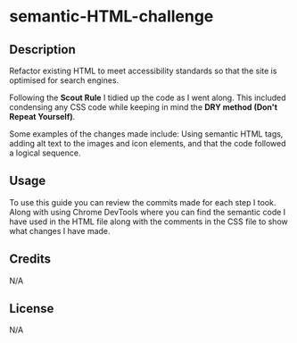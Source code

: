 # semantic-HTML-challenge

## Description

Refactor existing HTML to meet accessibility standards so that the site is optimised for search engines.

Following the **Scout Rule** I tidied up the code as I went along. This included condensing any CSS code while keeping in mind the **DRY method (Don't Repeat Yourself)**.

Some examples of the changes made include: Using semantic HTML tags, adding alt text to the images and icon elements, and that the code followed a logical sequence.

## Usage

To use this guide you can review the commits made for each step I took. Along with using Chrome DevTools where you can find the semantic code I have used in the HTML file along with the comments in the CSS file to show what changes I have made.

## Credits

N/A

## License

N/A
